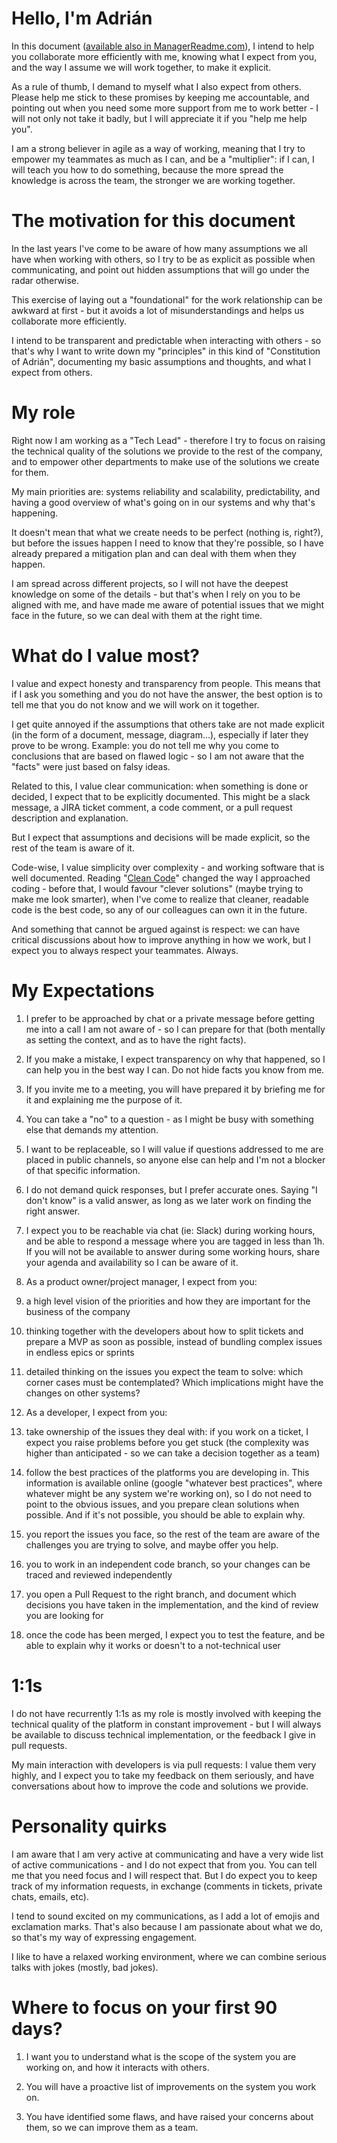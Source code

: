 # Hello, I'm Adrián

In this document ([available also in ManagerReadme.com](https://managerreadme.com/readme/zetxek)), I intend to help you collaborate more efficiently with me, knowing what I expect from you, and the way I assume we will work together, to make it explicit.

As a rule of thumb, I demand to myself what I also expect from others. Please help me stick to these promises by keeping me accountable, and pointing out when you need some more support from me to work better - I will not only not take it badly, but I will appreciate it if you "help me help you".

I am a strong believer in agile as a way of working, meaning that I try to empower my teammates as much as I can, and be a "multiplier": if I can, I will teach you how to do something, because the more spread the knowledge is across the team, the stronger we are working together.

# The motivation for this document

In the last years I've come to be aware of how many assumptions we all have when working with others, so I try to be as explicit as possible when communicating, and point out hidden assumptions that will go under the radar otherwise.

This exercise of laying out a "foundational" for the work relationship can be awkward at first - but it avoids a lot of misunderstandings and helps us collaborate more efficiently.

I intend to be transparent and predictable when interacting with others - so that's why I want to write down my "principles" in this kind of "Constitution of Adrián", documenting my basic assumptions and thoughts, and what I expect from others.

# My role

Right now I am working as a "Tech Lead" - therefore I try to focus on raising the technical quality of the solutions we provide to the rest of the company, and to empower other departments to make use of the solutions we create for them.

My main priorities are: systems reliability and scalability, predictability, and having a good overview of what's going on in our systems and why that's happening.

It doesn't mean that what we create needs to be perfect (nothing is, right?), but before the issues happen I need to know that they're possible, so I have already prepared a mitigation plan and can deal with them when they happen.

I am spread across different projects, so I will not have the deepest knowledge on some of the details - but that's when I rely on you to be aligned with me, and have made me aware of potential issues that we might face in the future, so we can deal with them at the right time.

# What do I value most?

I value and expect honesty and transparency from people. This means that if I ask you something and you do not have the answer, the best option is to tell me that you do not know and we will work on it together.

I get quite annoyed if the assumptions that others take are not made explicit (in the form of a document, message, diagram...), especially if later they prove to be wrong. Example: you do not tell me why you come to conclusions that are based on flawed logic - so I am not aware that the "facts" were just based on falsy ideas.

Related to this, I value clear communication: when something is done or decided, I expect that to be explicitly documented. This might be a slack message, a JIRA ticket comment, a code comment, or a pull request description and explanation.

But I expect that assumptions and decisions will be made explicit, so the rest of the team is aware of it.

Code-wise, I value simplicity over complexity - and working software that is well documented. Reading "[Clean Code](https://gist.github.com/wojteklu/73c6914cc446146b8b533c0988cf8d29)" changed the way I approached coding - before that, I would favour "clever solutions" (maybe trying to make me look smarter), when I've come to realize that cleaner, readable code is the best code, so any of our colleagues can own it in the future.

And something that cannot be argued against is respect: we can have critical discussions about how to improve anything in how we work, but I expect you to always respect your teammates. Always.

# My Expectations

1.  I prefer to be approached by chat or a private message before getting me into a call I am not aware of - so I can prepare for that (both mentally as setting the context, and as to have the right facts).
    
2.  If you make a mistake, I expect transparency on why that happened, so I can help you in the best way I can. Do not hide facts you know from me.
    
3.  If you invite me to a meeting, you will have prepared it by briefing me for it and explaining me the purpose of it.
    
4.  You can take a "no" to a question - as I might be busy with something else that demands my attention.
    
5.  I want to be replaceable, so I will value if questions addressed to me are placed in public channels, so anyone else can help and I'm not a blocker of that specific information.
    
6.  I do not demand quick responses, but I prefer accurate ones. Saying "I don't know" is a valid answer, as long as we later work on finding the right answer.
    
7.  I expect you to be reachable via chat (ie: Slack) during working hours, and be able to respond a message where you are tagged in less than 1h. If you will not be available to answer during some working hours, share your agenda and availability so I can be aware of it.
    
8.  As a product owner/project manager, I expect from you:
    

1.  a high level vision of the priorities and how they are important for the business of the company
    
2.  thinking together with the developers about how to split tickets and prepare a MVP as soon as possible, instead of bundling complex issues in endless epics or sprints
    
3.  detailed thinking on the issues you expect the team to solve: which corner cases must be contemplated? Which implications might have the changes on other systems?
    

10.  As a developer, I expect from you:
    

1.  take ownership of the issues they deal with: if you work on a ticket, I expect you raise problems before you get stuck (the complexity was higher than anticipated - so we can take a decision together as a team)
    
2.  follow the best practices of the platforms you are developing in. This information is available online (google "whatever best practices", where whatever might be any system we're working on), so I do not need to point to the obvious issues, and you prepare clean solutions when possible. And if it's not possible, you should be able to explain why.
    
3.  you report the issues you face, so the rest of the team are aware of the challenges you are trying to solve, and maybe offer you help.
    
4.  you to work in an independent code branch, so your changes can be traced and reviewed independently
    
5.  you open a Pull Request to the right branch, and document which  
    decisions you have taken in the implementation, and the kind of review  
    you are looking for
    
6.  once the code has been merged, I expect you to test the feature, and be  
    able to explain why it works or doesn't to a not-technical user
    

# 1:1s

I do not have recurrently 1:1s as my role is mostly involved with keeping the technical quality of the platform in constant improvement - but I will always be available to discuss technical implementation, or the feedback I give in pull requests.

My main interaction with developers is via pull requests: I value them very highly, and I expect you to take my feedback on them seriously, and have conversations about how to improve the code and solutions we provide.

# Personality quirks

I am aware that I am very active at communicating and have a very wide list of active communications - and I do not expect that from you. You can tell me that you need focus and I will respect that. But I do expect you to keep track of my information requests, in exchange (comments in tickets, private chats, emails, etc).

I tend to sound excited on my communications, as I add a lot of emojis and exclamation marks. That's also because I am passionate about what we do, so that's my way of expressing engagement.

I like to have a relaxed working environment, where we can combine serious talks with jokes (mostly, bad jokes).

# Where to focus on your first 90 days?

1.  I want you to understand what is the scope of the system you are working on, and how it interacts with others.
    
2.  You will have a proactive list of improvements on the system you work on.
    
3.  You have identified some flaws, and have raised your concerns about them, so we can improve them as a team.
